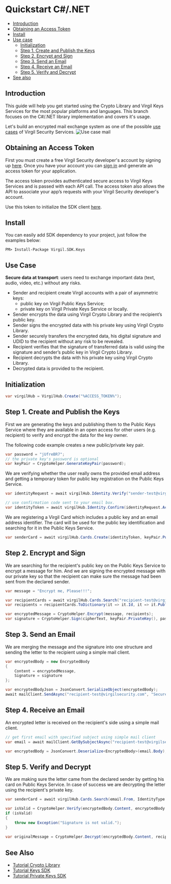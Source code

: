 # Quickstart C#/.NET

- [Introduction](#introduction)
- [Obtaining an Access Token](#obtaining-an-access-token)
- [Install](#install)
- [Use case](#use-case)
    - [Initialization](#initialization)
    - [Step 1. Create and Publish the Keys](#step-1-create-and-publish-the-keys)
    - [Step 2. Encrypt and Sign](#step-2-encrypt-and-sign)
    - [Step 3. Send an Email](#step-3-send-an-email)
    - [Step 4. Receive an Email](#step-4-receive-an-email)
    - [Step 5. Verify and Decrypt](#step-5-verify-and-decrypt)
- [See also](#see-also)

## Introduction

This guide will help you get started using the Crypto Library and Virgil Keys Services for the most popular platforms and languages.
This branch focuses on the C#/.NET library implementation and covers it's usage.

Let's build an encrypted mail exchange system as one of the possible [use cases](#use-case) of Virgil Security Services. ![Use case mail](https://raw.githubusercontent.com/VirgilSecurity/virgil/master/images/Email-diagram.jpg)

## Obtaining an Access Token

First you must create a free Virgil Security developer's account by signing up [here](https://developer.virgilsecurity.com/account/signup). Once you have your account you can [sign in](https://developer.virgilsecurity.com/account/signin) and generate an access token for your application.

The access token provides authenticated secure access to Virgil Keys Services and is passed with each API call. The access token also allows the API to associate your app’s requests with your Virgil Security developer's account.

Use this token to initialize the SDK client [here](#initialization).

## Install

You can easily add SDK dependency to your project, just follow the examples below:

```
PM> Install-Package Virgil.SDK.Keys
```

## Use Case
**Secure data at transport**: users need to exchange important data (text, audio, video, etc.) without any risks. 

- Sender and recipient create Virgil accounts with a pair of asymmetric keys:
    - public key on Virgil Public Keys Service;
    - private key on Virgil Private Keys Service or locally.
- Sender encrypts the data using Virgil Crypto Library and the recipient’s public key.
- Sender signs the encrypted data with his private key using Virgil Crypto Library.
- Sender securely transfers the encrypted data, his digital signature and UDID to the recipient without any risk to be revealed.
- Recipient verifies that the signature of transferred data is valid using the signature and sender’s public key in Virgil Crypto Library.
- Recipient decrypts the data with his private key using Virgil Crypto Library.
- Decrypted data is provided to the recipient.

## Initialization

```csharp
var virgilHub = VirgilHub.Create("%ACCESS_TOKEN%");
```

## Step 1. Create and Publish the Keys
First we are generating the keys and publishing them to the Public Keys Service where they are available in an open access for other users (e.g. recipient) to verify and encrypt the data for the key owner.

The following code example creates a new public/private key pair.

```csharp
var password = "jUfreBR7";
// the private key's password is optional 
var keyPair = CryptoHelper.GenerateKeyPair(password); 
```

We are verifying whether the user really owns the provided email address and getting a temporary token for public key registration on the Public Keys Service.

```csharp
var identityRequest = await virgilHub.Identity.Verify("sender-test@virgilsecurity.com", IdentityType.Email);

// use confirmation code sent to your email box.
var identityToken = await virgilHub.Identity.Confirm(identityRequest.ActionId, "%CONFIRMATION_CODE%");
```
We are registering a Virgil Card which includes a public key and an email address identifier. The card will be used for the public key identification and searching for it in the Public Keys Service.

```csharp
var senderCard = await virgilHub.Cards.Create(identityToken, keyPair.PublicKey(), keyPair.PrivateKey(), password);
```

## Step 2. Encrypt and Sign
We are searching for the recipient's public key on the Public Keys Service to encrypt a message for him. And we are signing the encrypted message with our private key so that the recipient can make sure the message had been sent from the declared sender.

```csharp
var message = "Encrypt me, Please!!!";

var recipientCards = await virgilHub.Cards.Search("recipient-test@virgilsecurity.com", IdentityType.Email);
var recipients = recipientCards.ToDictionary(it => it.Id, it => it.PublicKey);

var encryptedMessage = CryptoHelper.Encrypt(message, recipients);
var signature = CryptoHelper.Sign(cipherText, keyPair.PrivateKey(), password);
```

## Step 3. Send an Email
We are merging the message and the signature into one structure and sending the letter to the recipient using a simple mail client.

```csharp
var encryptedBody = new EncryptedBody
{
    Content = encryptedMessage,
    Signature = signature
};

var encryptedBodyJson = JsonConvert.SerializeObject(encryptedBody);
await mailClient.SendAsync("recipient-test@virgilsecurity.com", "Secure the Future", encryptedBodyJson);
```

## Step 4. Receive an Email
An encrypted letter is received on the recipient's side using a simple mail client.

```csharp
// get first email with specified subject using simple mail client
var email = await mailClient.GetBySubjectAsync("recipient-test@virgilsecurity.com", "Secure the Future");

var encryptedBody = JsonConvert.Deserialize<EncryptedBody>(email.Body);
```

## Step 5. Verify and Decrypt
We are making sure the letter came from the declared sender by getting his card on Public Keys Service. In case of success we are decrypting the letter using the recipient's private key.

```csharp
var senderCard = await virgilHub.Cards.Search(email.From, IdentityType.Email);

var isValid = CryptoHelper.Verify(encryptedBody.Content, encryptedBody.Sign, senderCard.PublicKey);
if (isValid)
{
    throw new Exception("Signature is not valid.");
}
    
var originalMessage = CryptoHelper.Decrypt(encryptedBody.Content, recipientKeyPair.PrivateKey());
```

## See Also

* [Tutorial Crypto Library](crypto.md)
* [Tutorial Keys SDK](public-keys.md)
* [Tutorial Private Keys SDK](private-keys.md)
